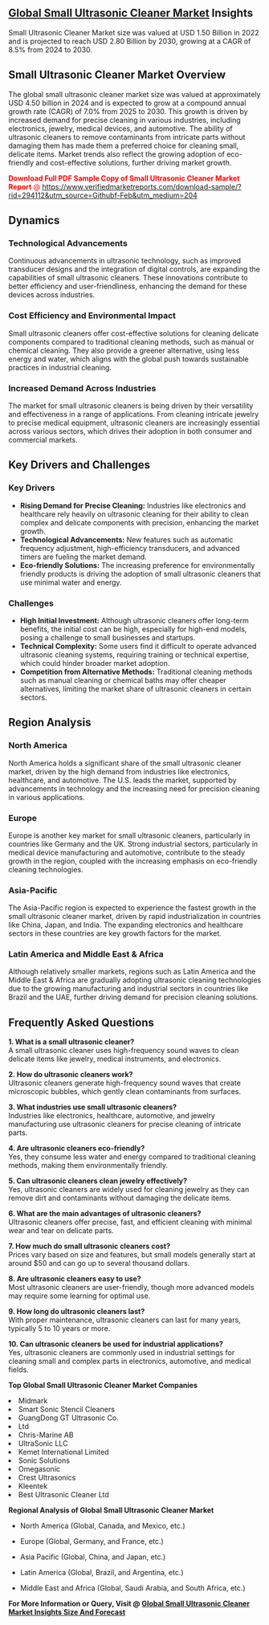 <h2><a href="https://www.verifiedmarketreports.com/download-sample/?rid=294112&amp;utm_source=Githubf&amp;utm_medium=204" target="_blank">Global Small Ultrasonic Cleaner Market</a> Insights</h2><p>Small Ultrasonic Cleaner Market size was valued at USD 1.50 Billion in 2022 and is projected to reach USD 2.80 Billion by 2030, growing at a CAGR of 8.5% from 2024 to 2030.</p><p> <h2>Small Ultrasonic Cleaner Market Overview</h2> <p>The global small ultrasonic cleaner market size was valued at approximately USD 4.50 billion in 2024 and is expected to grow at a compound annual growth rate (CAGR) of 7.0% from 2025 to 2030. This growth is driven by increased demand for precise cleaning in various industries, including electronics, jewelry, medical devices, and automotive. The ability of ultrasonic cleaners to remove contaminants from intricate parts without damaging them has made them a preferred choice for cleaning small, delicate items. Market trends also reflect the growing adoption of eco-friendly and cost-effective solutions, further driving market growth.</p> <p><p><span class=""><span style="color: #ff0000;"><strong>Download Full PDF Sample Copy of Small Ultrasonic Cleaner Market Report</strong> @ </span><a href="https://www.verifiedmarketreports.com/download-sample/?rid=294112&amp;utm_source=Githubf-Feb&amp;utm_medium=204" target="_blank">https://www.verifiedmarketreports.com/download-sample/?rid=294112&amp;utm_source=Githubf-Feb&amp;utm_medium=204</a></span></p></p> <h2>Dynamics</h2> <h3>Technological Advancements</h3> <p>Continuous advancements in ultrasonic technology, such as improved transducer designs and the integration of digital controls, are expanding the capabilities of small ultrasonic cleaners. These innovations contribute to better efficiency and user-friendliness, enhancing the demand for these devices across industries.</p> <h3>Cost Efficiency and Environmental Impact</h3> <p>Small ultrasonic cleaners offer cost-effective solutions for cleaning delicate components compared to traditional cleaning methods, such as manual or chemical cleaning. They also provide a greener alternative, using less energy and water, which aligns with the global push towards sustainable practices in industrial cleaning.</p> <h3>Increased Demand Across Industries</h3> <p>The market for small ultrasonic cleaners is being driven by their versatility and effectiveness in a range of applications. From cleaning intricate jewelry to precise medical equipment, ultrasonic cleaners are increasingly essential across various sectors, which drives their adoption in both consumer and commercial markets.</p> <h2>Key Drivers and Challenges</h2> <h3>Key Drivers</h3> <ul> <li><strong>Rising Demand for Precise Cleaning:</strong> Industries like electronics and healthcare rely heavily on ultrasonic cleaning for their ability to clean complex and delicate components with precision, enhancing the market growth.</li> <li><strong>Technological Advancements:</strong> New features such as automatic frequency adjustment, high-efficiency transducers, and advanced timers are fueling the market demand.</li> <li><strong>Eco-friendly Solutions:</strong> The increasing preference for environmentally friendly products is driving the adoption of small ultrasonic cleaners that use minimal water and energy.</li> </ul> <h3>Challenges</h3> <ul> <li><strong>High Initial Investment:</strong> Although ultrasonic cleaners offer long-term benefits, the initial cost can be high, especially for high-end models, posing a challenge to small businesses and startups.</li> <li><strong>Technical Complexity:</strong> Some users find it difficult to operate advanced ultrasonic cleaning systems, requiring training or technical expertise, which could hinder broader market adoption.</li> <li><strong>Competition from Alternative Methods:</strong> Traditional cleaning methods such as manual cleaning or chemical baths may offer cheaper alternatives, limiting the market share of ultrasonic cleaners in certain sectors.</li> </ul> <h2>Region Analysis</h2> <h3>North America</h3> <p>North America holds a significant share of the small ultrasonic cleaner market, driven by the high demand from industries like electronics, healthcare, and automotive. The U.S. leads the market, supported by advancements in technology and the increasing need for precision cleaning in various applications.</p> <h3>Europe</h3> <p>Europe is another key market for small ultrasonic cleaners, particularly in countries like Germany and the UK. Strong industrial sectors, particularly in medical device manufacturing and automotive, contribute to the steady growth in the region, coupled with the increasing emphasis on eco-friendly cleaning technologies.</p> <h3>Asia-Pacific</h3> <p>The Asia-Pacific region is expected to experience the fastest growth in the small ultrasonic cleaner market, driven by rapid industrialization in countries like China, Japan, and India. The expanding electronics and healthcare sectors in these countries are key growth factors for the market.</p> <h3>Latin America and Middle East & Africa</h3> <p>Although relatively smaller markets, regions such as Latin America and the Middle East & Africa are gradually adopting ultrasonic cleaning technologies due to the growing manufacturing and industrial sectors in countries like Brazil and the UAE, further driving demand for precision cleaning solutions.</p> <h2>Frequently Asked Questions</h2> <p><strong>1. What is a small ultrasonic cleaner?</strong><br> A small ultrasonic cleaner uses high-frequency sound waves to clean delicate items like jewelry, medical instruments, and electronics.</p> <p><strong>2. How do ultrasonic cleaners work?</strong><br> Ultrasonic cleaners generate high-frequency sound waves that create microscopic bubbles, which gently clean contaminants from surfaces.</p> <p><strong>3. What industries use small ultrasonic cleaners?</strong><br> Industries like electronics, healthcare, automotive, and jewelry manufacturing use ultrasonic cleaners for precise cleaning of intricate parts.</p> <p><strong>4. Are ultrasonic cleaners eco-friendly?</strong><br> Yes, they consume less water and energy compared to traditional cleaning methods, making them environmentally friendly.</p> <p><strong>5. Can ultrasonic cleaners clean jewelry effectively?</strong><br> Yes, ultrasonic cleaners are widely used for cleaning jewelry as they can remove dirt and contaminants without damaging the delicate items.</p> <p><strong>6. What are the main advantages of ultrasonic cleaners?</strong><br> Ultrasonic cleaners offer precise, fast, and efficient cleaning with minimal wear and tear on delicate parts.</p> <p><strong>7. How much do small ultrasonic cleaners cost?</strong><br> Prices vary based on size and features, but small models generally start at around $50 and can go up to several thousand dollars.</p> <p><strong>8. Are ultrasonic cleaners easy to use?</strong><br> Most ultrasonic cleaners are user-friendly, though more advanced models may require some learning for optimal use.</p> <p><strong>9. How long do ultrasonic cleaners last?</strong><br> With proper maintenance, ultrasonic cleaners can last for many years, typically 5 to 10 years or more.</p> <p><strong>10. Can ultrasonic cleaners be used for industrial applications?</strong><br> Yes, ultrasonic cleaners are commonly used in industrial settings for cleaning small and complex parts in electronics, automotive, and medical fields.</p> </p><p><strong>Top Global Small Ultrasonic Cleaner Market Companies</strong></p><div data-test-id=""><p><li>Midmark</li><li> Smart Sonic Stencil Cleaners</li><li> GuangDong GT Ultrasonic Co.</li><li>Ltd</li><li> Chris-Marine AB</li><li> UltraSonic LLC</li><li> Kemet International Limited</li><li> Sonic Solutions</li><li> Omegasonic</li><li> Crest Ultrasonics</li><li> Kleentek</li><li> Best Ultrasonic Cleaner Ltd</li></p><div><strong>Regional Analysis of&nbsp;Global Small Ultrasonic Cleaner Market</strong></div><ul><li dir="ltr"><p dir="ltr">North America&nbsp;(Global, Canada, and Mexico, etc.)</p></li><li dir="ltr"><p dir="ltr">Europe (Global, Germany, and France, etc.)</p></li><li dir="ltr"><p dir="ltr">Asia Pacific&nbsp;(Global, China, and Japan, etc.)</p></li><li dir="ltr"><p dir="ltr">Latin America&nbsp;(Global, Brazil, and Argentina, etc.)</p></li><li dir="ltr">Middle East and Africa&nbsp;(Global, Saudi Arabia, and South Africa, etc.)</li></ul><p><strong>For More Information or Query, Visit @&nbsp;</strong><strong><a href="https://www.verifiedmarketreports.com/product/small-ultrasonic-cleaner-market/?utm_source=Githubf&amp;utm_medium=204" target="_blank">Global Small Ultrasonic Cleaner Market Insights Size And Forecast</a></strong></p></div>
